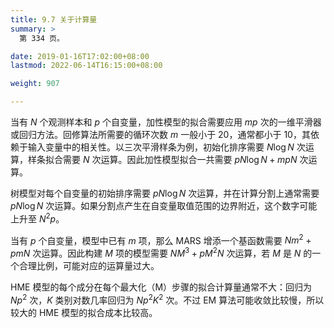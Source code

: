 ```yaml
---
title: 9.7 关于计算量
summary: >
  第 334 页。

date: 2019-01-16T17:02:00+08:00
lastmod: 2022-06-14T16:15:00+08:00

weight: 907

---
```


当有 $N$ 个观测样本和 $p$ 个自变量，加性模型的拟合需要应用 $mp$ 次的一维平滑器或回归方法。回修算法所需要的循环次数 $m$ 一般小于 20，通常都小于 10，其依赖于输入变量中的相关性。以三次平滑样条为例，初始化排序需要 $N\log N$ 次运算，样条拟合需要 $N$ 次运算。因此加性模型拟合一共需要 $pN\log N + mpN$ 次运算。

树模型对每个自变量的初始排序需要 $pN\log N$ 次运算，并在计算分割上通常需要 $pN\log N$ 次运算。如果分割点产生在自变量取值范围的边界附近，这个数字可能上升至 $N^2p$。

当有 $p$ 个自变量，模型中已有 $m$ 项，那么 MARS 增添一个基函数需要 $Nm^2 + pmN$ 次运算。因此构建 $M$ 项的模型需要 $NM^3 + pM^2N$ 次运算，若 $M$ 是 $N$ 的一个合理比例，可能对应的运算量过大。

HME 模型的每个成分在每个最大化（M）步骤的拟合计算量通常不大：回归为 $Np^2$ 次，$K$ 类别对数几率回归为 $Np^2K^2$ 次。不过 EM 算法可能收敛比较慢，所以较大的 HME 模型的拟合成本比较高。